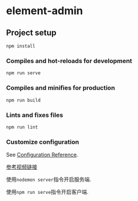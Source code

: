 # element-admin

## Project setup

```shell
npm install
```

### Compiles and hot-reloads for development

```shell
npm run serve
```

### Compiles and minifies for production

```shell
npm run build
```

### Lints and fixes files

```shell
npm run lint
```

### Customize configuration

See [Configuration Reference](https://cli.vuejs.org/config/).

[参考视频链接](https://www.bilibili.com/video/BV1t441187pL)

使用`nodemon server`指令开启服务端.

使用`npm run serve`指令开启客户端.